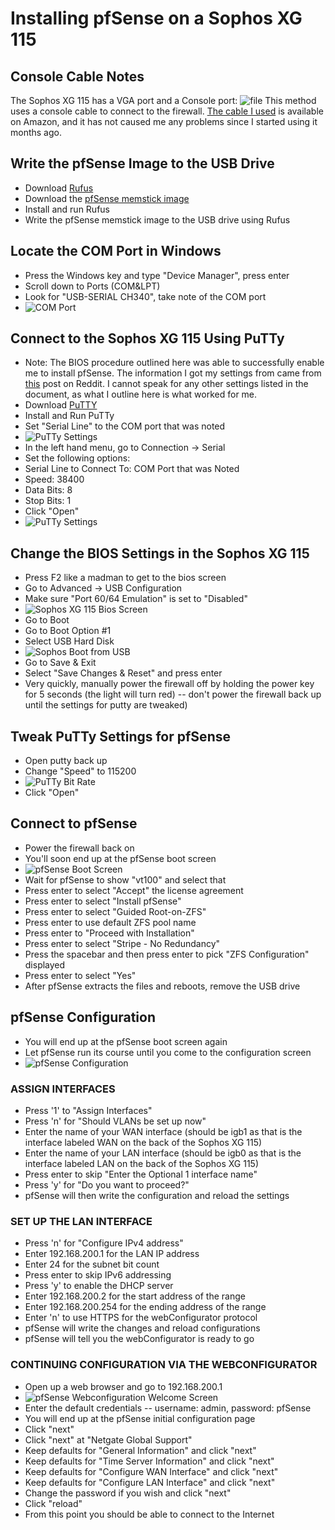 # Installing pfSense on a Sophos XG 115
## Console Cable Notes
The Sophos XG 115 has a VGA port and a Console port: ![file](assets/firewall_back.png) 
This method uses a console cable to connect to the firewall.  [The cable I used](https://www.amazon.com/gp/product/B08T16TCN5/ref=ppx_yo_dt_b_search_asin_title?ie=UTF8&psc=1) is available on Amazon, and it has not caused me any problems since I started using it months ago. 

## Write the pfSense Image to the USB Drive
+ Download [Rufus](https://rufus.ie/en/)
+ Download the [pfSense memstick image](https://www.pfsense.org/download/)
+ Install and run Rufus
+ Write the pfSense memstick image to the USB drive using Rufus

## Locate the COM Port in Windows
+ Press the Windows key and type "Device Manager", press enter
+ Scroll down to Ports (COM&LPT)
+ Look for "USB-SERIAL CH340", take note of the COM port
+ ![COM Port](assets/2.devicemanager.png)

## Connect to the Sophos XG 115 Using PuTTy
+ Note: The BIOS procedure outlined here was able to successfully enable me to install pfSense.  The information I got my settings from came from [this](https://www.reddit.com/r/PFSENSE/comments/uyjkgv/anyone_running_pfsense_on_a_sophos_xg115_rev_2/) post on Reddit.  I cannot speak for any other settings listed in the document, as what I outline here is what worked for me.
+ Download [PuTTY](https://www.puttygen.com/download-putty)
+ Install and Run PuTTy
+ Set "Serial Line" to the COM port that was noted 
+ ![PuTTy Settings](assets/3.putty_screen.png)
+ In the left hand menu, go to Connection -> Serial
+ Set the following options:
+ Serial Line to Connect To: COM Port that was Noted
+ Speed: 38400
+ Data Bits: 8
+ Stop Bits: 1
+ Click "Open"
+ ![PuTTy Settings](assets/3.1.putty_serial_settings.png)

## Change the BIOS Settings in the Sophos XG 115
+ Press F2 like a madman to get to the bios screen
+ Go to Advanced -> USB Configuration
+ Make sure "Port 60/64 Emulation" is set to "Disabled"
+ ![Sophos XG 115 Bios Screen](assets/3.2.bios_settings.png)
+ Go to Boot
+ Go to Boot Option #1
+ Select USB Hard Disk
+ ![Sophos Boot from USB](assets/3.3.set_firewall_to_boot_from_memstick.png)
+ Go to Save & Exit
+ Select "Save Changes & Reset" and press enter
+ Very quickly, manually power the firewall off by holding the power key for 5 seconds (the light will turn red) -- don't power the firewall back up until the settings for putty are tweaked)

## Tweak PuTTy Settings for pfSense
+ Open putty back up
+ Change "Speed" to 115200
+ ![PuTTy Bit Rate](assets/4.1.change_putty_to_115200.png)
+ Click "Open"

## Connect to pfSense
+ Power the firewall back on
+ You'll soon end up at the pfSense boot screen
+ ![pfSense Boot Screen](assets/5.1.pfsense_boot_screen.png)
+ Wait for pfSense to show "vt100" and select that
+ Press enter to select "Accept" the license agreement
+ Press enter to select "Install pfSense"
+ Press enter to select "Guided Root-on-ZFS"
+ Press enter to use default ZFS pool name
+ Press enter to "Proceed with Installation"
+ Press enter to select "Stripe - No Redundancy"
+ Press the spacebar and then press enter to pick "ZFS Configuration" displayed
+ Press enter to select "Yes"
+ After pfSense extracts the files and reboots, remove the USB drive

## pfSense Configuration
+ You will end up at the pfSense boot screen again
+ Let pfSense run its course until you come to the configuration screen
+ ![pfSense Configuration](assets/6.1.pfsense_configuration_screen.png)

### ASSIGN INTERFACES
+ Press '1' to "Assign Interfaces"
+ Press 'n' for "Should VLANs be set up now"
+ Enter the name of your WAN interface (should be igb1 as that is the interface labeled WAN on the back of the Sophos XG 115)
+ Enter the name of your LAN interface (should be igb0 as that is the interface labeled LAN on the back of the Sophos XG 115)
+ Press enter to skip "Enter the Optional 1 interface name"
+ Press 'y' for "Do you want to proceed?"
+ pfSense will then write the configuration and reload the settings

### SET UP THE LAN INTERFACE 
+ Press 'n' for "Configure IPv4 address"
+ Enter 192.168.200.1 for the LAN IP address
+ Enter 24 for the subnet bit count
+ Press enter to skip IPv6 addressing
+ Press 'y' to enable the DHCP server
+ Enter 192.168.200.2 for the start address of the range
+ Enter 192.168.200.254 for the ending address of the range
+ Enter 'n' to use HTTPS for the webConfigurator protocol
+ pfSense will write the changes and reload configurations
+ pfSense will tell you the webConfigurator is ready to go

### CONTINUING CONFIGURATION VIA THE WEBCONFIGURATOR
+ Open up a web browser and go to 192.168.200.1
+ ![pfSense Webconfiguration Welcome Screen](assets/7.1.pfsense_starting_page.png)
+ Enter the default credentials -- username: admin, password: pfSense
+ You will end up at the pfSense initial configuration page
+ Click "next"
+ Click "next" at "Netgate Global Support"
+ Keep defaults for "General Information" and click "next"
+ Keep defaults for "Time Server Information" and click "next"
+ Keep defaults for "Configure WAN Interface" and click "next"
+ Keep defaults for "Configure LAN Interface" and click "next"
+ Change the password if you wish and click "next"
+ Click "reload"
+ From this point you should be able to connect to the Internet
  
